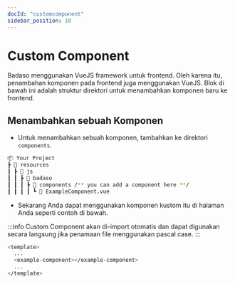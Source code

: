 ```yaml
---
docId: "customcomponent"
sidebar_position: 10
---
```


# Custom Component

Badaso menggunakan VueJS framework untuk frontend. Oleh karena itu, penambahan komponen pada frontend juga menggunakan VueJS. Blok di bawah ini adalah struktur direktori untuk menambahkan komponen baru ke frontend.

## Menambahkan sebuah Komponen

- Untuk menambahkan sebuah komponen, tambahkan ke direktori `components`.

```bash
📦 Your Project
┣ 📂 resources
┃ ┣ 📂 js
┃ ┃ ┣ 📂 badaso
┃ ┃ ┃ ┣ 📂 components /** you can add a component here **/
┃ ┃ ┃ ┃ ┗ 📜 ExampleComponent.vue
```

- Sekarang Anda dapat menggunakan komponen kustom itu di halaman Anda seperti contoh di bawah.

:::info
Custom Component akan di-import otomatis dan dapat digunakan secara langsung jika penamaan file menggunakan pascal case.
:::

```bash
<template>
  ...
  <example-component></example-component>
  ...
</template>
```

